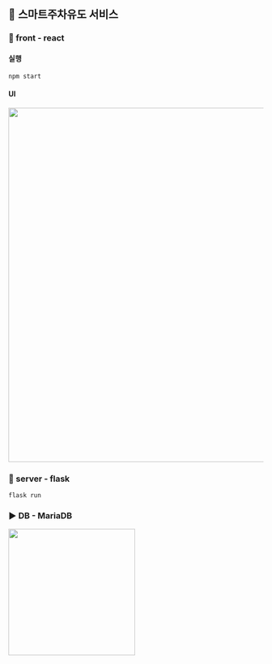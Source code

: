 ## 🚗 스마트주차유도 서비스

### 🔼 front - react
#### 실행
```
npm start
```

#### UI
<image width=700 src=https://github.com/heymin2/Parking_Management/assets/97522726/c56b39e4-39ba-43ed-93f8-77422bdaffa9/>


### 🔽 server - flask
```
flask run
```

### ▶️ DB - MariaDB
<image width=250 src=https://github.com/heymin2/Parking_Management/assets/97522726/c56d4831-8a94-4689-9568-67652a7a11d6/>

